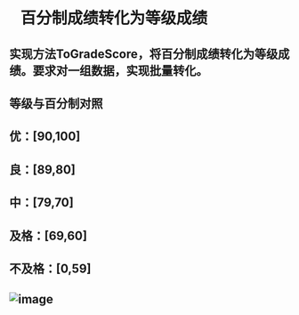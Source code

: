 #    百分制成绩转化为等级成绩

##    实现方法ToGradeScore，将百分制成绩转化为等级成绩。要求对一组数据，实现批量转化。
##  等级与百分制对照
##  优：[90,100]
##  良：[89,80]
##  中：[79,70]
##  及格：[69,60]
##  不及格：[0,59]
##  ![image](https://github.com/luoyijie123/lyj/master/ToGradeScore/runpicture.PNG)

  

